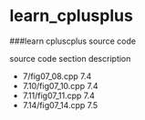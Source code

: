 learn_cplusplus
===============

###learn cpluscplus source code

source code				section				description
* 7/fig07_08.cpp		7.4					
* 7.10/fig07_10.cpp		7.4
* 7.11/fig07_11.cpp		7.4
* 7.14/fig07_14.cpp     7.5